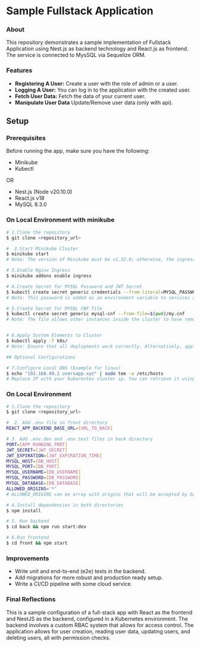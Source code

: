 # Sample Fullstack Application

### About

This repository demonstrates a sample implementation of Fullstack Application using Nest.js as backend technology and React.js as frontend. The service is connected to MysSQL via Sequelize ORM.

### Features
- **Registering A User:**  Create a user with the role of admin or a user.
- **Logging A User:**  You can log in to the application with the created user.
- **Fetch User Data:** Fetch the data of your current user.
- **Manipulate User Data** Update/Remove user data (only with api).

## Setup

### Prerequisites
Before running the app, make sure you have the following:
- Minikube 
- Kubectl

OR

- Nest.js (Node v20.10.0)
- React.js v18
- MySQL 8.3.0

### On Local Environment with minikube
```bash
# 1.Clone the repository
$ git clone <repository_url>

#  2.Start Minikube Cluster 
$ minikube start
# Note: The version of Minikube must be v1.32.0; otherwise, the ingress configuration might be different.

# 3.Enable Nginx Ingress 
$ minikube addons enable ingress

# 4.Create Secret for MYSQL Password and JWT Secret
$ kubectl create secret generic credentials --from-literal=MYSQL_PASSWORD=[YOUR_PG_PASSWORD] --from-literal=JWT_SECRET=[JWT_SECRET]
# Note: This password is added as an environment variable to services and configured for the MySQL instance in the cluster.

# 5.Create Secret for MYSQL CNF file
$ kubectl create secret generic mysql-cnf --from-file=$(pwd)/my.cnf
# Note: The file allows other instances inside the cluster to have remote access to the MySQL instance.


# 6.Apply System Elements to Cluster
$ kubectl apply -f k8s/
# Note: Ensure that all deployments work correctly. Alternatively, apply declaration files of the infra directory in the order (Client, MySQL, Service, Ingress).

## Optional Configurations

# 7.Configure Local DNS (Example for linux)
$ echo "192.168.49.2 usersapp.xyz" | sudo tee -a /etc/hosts
# Replace IP with your kuberentes cluster ip. You can retrieve it using `minikube ip`.

```

### On Local Environment
```bash
# 1.Clone the repository
$ git clone <repository_url>

#  2. Add .env file in front directory
REACT_APP_BACKEND_BASE_URL=[URL_TO_BACK]

# 3. Add .env.dev and .env.test files in back directory
PORT=[APP_RUNNING_PORT]
JWT_SECRET=[JWT_SECRET]
JWT_EXPIRATION=[JWT_EXPIRATION_TIME]
MYSQL_HOST=[DB_HOST]
MYSQL_PORT=[DB_PORT]
MYSQL_USERNAME=[DB_USERNAME]
MYSQL_PASSWORD=[DB_PASSWORD]
MYSQL_DATABASE=[DB_DATABASE]
ALLOWED_ORIGINS='*'
# ALLOWED_ORIGINS can be array with origins that will be accepted by backend

# 4.Install dependencies in both directories
$ npm install

# 5. Run backend 
$ cd back && npm run start:dev

# 6.Run frontend
$ cd front && npm start

```

### Improvements
- Write unit and end-to-end (e2e) tests in the backend.
- Add migrations for more robust and production ready setup.
- Write a CI/CD pipeline with some cloud service.

### Final Reflections
This is a sample configuration of a full-stack app with React as the frontend and NestJS as the backend, configured in a Kubernetes environment. The backend involves a custom RBAC system that allows for access control. The application allows for user creation, reading user data, updating users, and deleting users, all with permission checks.
